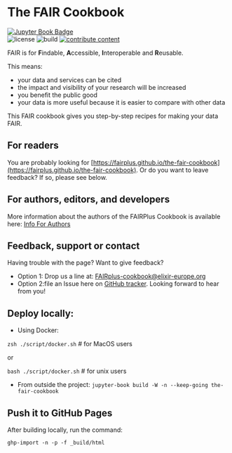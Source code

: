 # The FAIR Cookbook

[![Jupyter Book Badge](https://jupyterbook.org/badge.svg)](https://faircookbook.elixir-europe.org/content/home.html)    
![license](https://img.shields.io/badge/license-CC--BY--4.0-blue)
![build](https://github.com/FAIRplus/the-fair-cookbook/actions/workflows/build-migrating.yml/badge.svg?branch=main)
[![contribute content](https://img.shields.io/badge/contribute-content-blueviolet)](https://github.com/FAIRplus/the-fair-cookbook/issues/new?assignees=proccaserra&labels=issue+type%3A+meta+checklist%2Cauthor%27s+task%3A+write+abstract%2Ceditor%27s+task%3A+identify+author&template=meta-checklist.md&title=TitleOfRecipe)



FAIR is for **F**indable, **A**ccessible, **I**nteroperable and **R**eusable. 

This means: 
  - your data and services can be cited
  - the impact and visibility of your research will be increased
  - you benefit the public good
  - your data is more useful because it is easier to compare with other data
  
This FAIR cookbook gives you step-by-step recipes for making your data FAIR.


## For readers

You are probably looking for [https://fairplus.github.io/the-fair-cookbook](https://fairplus.github.io/the-fair-cookbook). Or do you want to leave feedback? If so, please see below.


## For authors, editors, and developers 

More information about the authors of the FAIRPlus Cookbook is available here: [Info For Authors](https://fairplus.github.io/the-fair-cookbook/content/home.html)


## Feedback, support or contact

Having trouble with the page? Want to give feedback? 

- Option 1: Drop us a line at: FAIRplus-cookbook@elixir-europe.org 
- Option 2:file an Issue here on [GitHub tracker](https://github.com/FAIRplus/the-fair-cookbook/issues). Looking forward to hear from you!


## Deploy locally:


- Using Docker:

`zsh ./script/docker.sh` # for MacOS users 

or 

`bash ./script/docker.sh` # for unix users

- From outside the project:
`jupyter-book build -W -n --keep-going the-fair-cookbook`

## Push it to GitHub Pages

After building locally, run the command:

`ghp-import -n -p -f _build/html`
